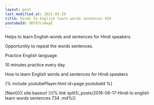```yaml
---
layout: post
last_modified_at: 2021-03-29
title: Hindi to English learn words sentences 455 
youtubeId: d6787cvOwyE
---
```

 
 
Helps to learn English words and sentences for Hindi speakers.

Opportunitiy to repeat the words sentences. 

Practice English language. 
 
10 minutes practice every day. 
 
How to learn English words and sentences for Hindi speakers 
 
{% include youtubePlayer.html id=page.youtubeId %}
 
 
[Next]({{ site.baseurl }}{% link  split1/_posts/2016-06-17-Hindi to english learn words sentences 734 .md%})
 
